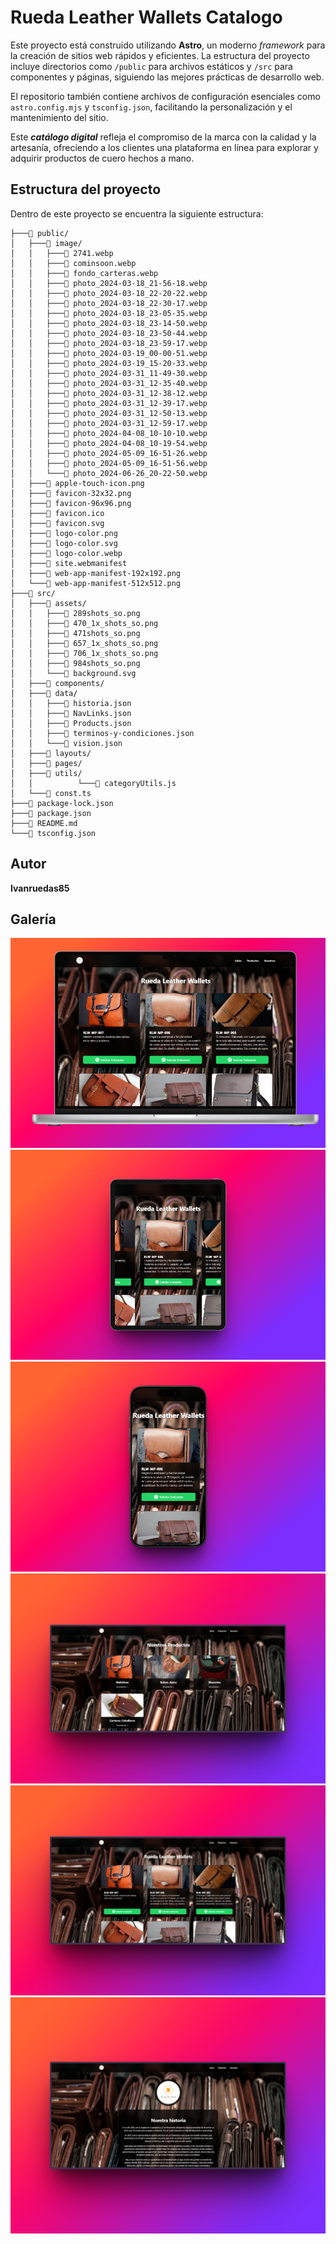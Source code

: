 # Rueda Leather Wallets Catalogo

Este proyecto está construido utilizando **Astro**, un moderno *framework* para la creación de sitios web rápidos y eficientes. La estructura del proyecto incluye directorios como `/public` para archivos estáticos y `/src` para componentes y páginas, siguiendo las mejores prácticas de desarrollo web.

El repositorio también contiene archivos de configuración esenciales como `astro.config.mjs` y `tsconfig.json`, facilitando la personalización y el mantenimiento del sitio.

Este ***catálogo digital*** refleja el compromiso de la marca con la calidad y la artesanía, ofreciendo a los clientes una plataforma en línea para explorar y adquirir productos de cuero hechos a mano.

## Estructura del proyecto

Dentro de este proyecto se encuentra la siguiente estructura:

```text
├───📁 public/
│   ├───📁 image/
│   │   ├───📄 2741.webp
│   │   ├───📄 cominsoon.webp
│   │   ├───📄 fondo_carteras.webp
│   │   ├───📄 photo_2024-03-18_21-56-18.webp
│   │   ├───📄 photo_2024-03-18_22-20-22.webp
│   │   ├───📄 photo_2024-03-18_22-30-17.webp
│   │   ├───📄 photo_2024-03-18_23-05-35.webp
│   │   ├───📄 photo_2024-03-18_23-14-50.webp
│   │   ├───📄 photo_2024-03-18_23-50-44.webp
│   │   ├───📄 photo_2024-03-18_23-59-17.webp
│   │   ├───📄 photo_2024-03-19_00-00-51.webp
│   │   ├───📄 photo_2024-03-19_15-20-33.webp
│   │   ├───📄 photo_2024-03-31_11-49-30.webp
│   │   ├───📄 photo_2024-03-31_12-35-40.webp
│   │   ├───📄 photo_2024-03-31_12-38-12.webp
│   │   ├───📄 photo_2024-03-31_12-39-17.webp
│   │   ├───📄 photo_2024-03-31_12-50-13.webp
│   │   ├───📄 photo_2024-03-31_12-59-17.webp
│   │   ├───📄 photo_2024-04-08_10-10-10.webp
│   │   ├───📄 photo_2024-04-08_10-19-54.webp
│   │   ├───📄 photo_2024-05-09_16-51-26.webp
│   │   ├───📄 photo_2024-05-09_16-51-56.webp
│   │   └───📄 photo_2024-06-26_20-22-50.webp
│   ├───📄 apple-touch-icon.png
│   ├───📄 favicon-32x32.png
│   ├───📄 favicon-96x96.png
│   ├───📄 favicon.ico
│   ├───📄 favicon.svg
│   ├───📄 logo-color.png
│   ├───📄 logo-color.svg
│   ├───📄 logo-color.webp
│   ├───📄 site.webmanifest
│   ├───📄 web-app-manifest-192x192.png
│   └───📄 web-app-manifest-512x512.png
├───📁 src/
│   ├───📁 assets/
│   │   ├───📄 289shots_so.png
│   │   ├───📄 470_1x_shots_so.png
│   │   ├───📄 471shots_so.png
│   │   ├───📄 657_1x_shots_so.png
│   │   ├───📄 706_1x_shots_so.png
│   │   ├───📄 984shots_so.png
│   │   └───📄 background.svg
│   ├───📁 components/
│   ├───📁 data/
│   │   ├───📄 historia.json
│   │   ├───📄 NavLinks.json
│   │   ├───📄 Products.json
│   │   ├───📄 terminos-y-condiciones.json
│   │   └───📄 vision.json
│   ├───📁 layouts/
│   ├───📁 pages/
│   ├───📁 utils/
│   │          └───📄 categoryUtils.js
│   └───📄 const.ts
├───📄 package-lock.json
├───📄 package.json
├───📄 README.md
└───📄 tsconfig.json
```

## Autor

**Ivanruedas85**

## Galería

![img1](./src//assets/289shots_so.png)
![img3](./src//assets/471shots_so.png)
![img6](./src//assets/984shots_so.png)
![img2](./src//assets/470_1x_shots_so.png)
![img4](./src//assets/657_1x_shots_so.png)
![img5](./src//assets/706_1x_shots_so.png)
